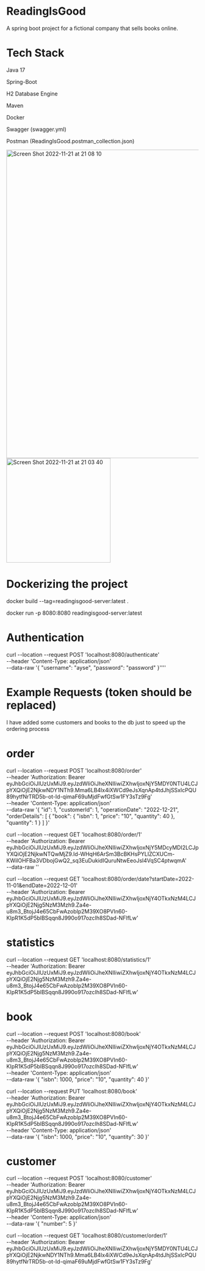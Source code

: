 # ReadingIsGood

A spring boot project for a fictional company that sells books online.

# Tech Stack

Java 17

Spring-Boot

H2 Database Engine

Maven

Docker

Swagger (swagger.yml)

Postman (ReadingIsGood.postman_collection.json)

<img width="806" alt="Screen Shot 2022-11-21 at 21 08 10" src="https://user-images.githubusercontent.com/29103620/203128764-53217713-8804-4e9d-95cd-46e68e9048f8.png">


<img width="273" alt="Screen Shot 2022-11-21 at 21 03 40" src="https://user-images.githubusercontent.com/29103620/203127947-22dfa979-0d95-4d79-b9b0-03e3d47eb5ee.png">


# Dockerizing the project

docker build --tag=readingisgood-server:latest .

docker run -p 8080:8080 readingisgood-server:latest

# Authentication

curl --location --request POST 'localhost:8080/authenticate' \
--header 'Content-Type: application/json' \
--data-raw '{
    "username": "ayse",
    "password": "password"
}'\'''

# Example Requests (token should be replaced)

I have added some customers and books to the db just to speed up the ordering process

# order

curl --location --request POST 'localhost:8080/order' \
--header 'Authorization: Bearer eyJhbGciOiJIUzUxMiJ9.eyJzdWIiOiJheXNlIiwiZXhwIjoxNjY5MDY0NTU4LCJpYXQiOjE2NjkwNDY1NTh9.Mma6LB4lx4iXWCd9eJsXqnAp4tdJhjSSxlcPQU89hytfNrTRD5b-ot-Id-qimaF69uMjdFwfGtSw1FY3sTz9Fg' \
--header 'Content-Type: application/json' \
--data-raw '{
  "id": 1,
  "customerId": 1,
  "operationDate": "2022-12-21",
  "orderDetails": [
    {
      "book": 
      {
        "isbn": 1,
        "price": "10",
        "quantity": 40
      },
      "quantity": 1
    }
  ]
}'

curl --location --request GET 'localhost:8080/order/1' \
--header 'Authorization: Bearer eyJhbGciOiJIUzUxMiJ9.eyJzdWIiOiJheXNlIiwiZXhwIjoxNjY5MDcyMDI2LCJpYXQiOjE2NjkwNTQwMjZ9.Id-WHqH6ArSm3BcBKHsPYLIZCXUCm-KWiIOHFBa3VDbojGwQ2_sq3EuDukidIQuruNtwEeoJsl4VqSC4ptwqmA' \
--data-raw ''

curl --location --request GET 'localhost:8080/order/date?startDate=2022-11-01&endDate=2022-12-01' \
--header 'Authorization: Bearer eyJhbGciOiJIUzUxMiJ9.eyJzdWIiOiJheXNlIiwiZXhwIjoxNjY4OTkxNzM4LCJpYXQiOjE2Njg5NzM3Mzh9.Za4e-u8m3_BtojJ4e65CbFwAzobIp2M39XO8PVIn60-KIpR1K5dP5blBSqqn8J990o917ozcIh8SDad-NFlfLw'

# statistics

curl --location --request GET 'localhost:8080/statistics/1' \
--header 'Authorization: Bearer eyJhbGciOiJIUzUxMiJ9.eyJzdWIiOiJheXNlIiwiZXhwIjoxNjY4OTkxNzM4LCJpYXQiOjE2Njg5NzM3Mzh9.Za4e-u8m3_BtojJ4e65CbFwAzobIp2M39XO8PVIn60-KIpR1K5dP5blBSqqn8J990o917ozcIh8SDad-NFlfLw'

# book

curl --location --request POST 'localhost:8080/book' \
--header 'Authorization: Bearer eyJhbGciOiJIUzUxMiJ9.eyJzdWIiOiJheXNlIiwiZXhwIjoxNjY4OTkxNzM4LCJpYXQiOjE2Njg5NzM3Mzh9.Za4e-u8m3_BtojJ4e65CbFwAzobIp2M39XO8PVIn60-KIpR1K5dP5blBSqqn8J990o917ozcIh8SDad-NFlfLw' \
--header 'Content-Type: application/json' \
--data-raw '{
  "isbn": 1000,
  "price": "10",
  "quantity": 40
}'

curl --location --request PUT 'localhost:8080/book' \
--header 'Authorization: Bearer eyJhbGciOiJIUzUxMiJ9.eyJzdWIiOiJheXNlIiwiZXhwIjoxNjY4OTkxNzM4LCJpYXQiOjE2Njg5NzM3Mzh9.Za4e-u8m3_BtojJ4e65CbFwAzobIp2M39XO8PVIn60-KIpR1K5dP5blBSqqn8J990o917ozcIh8SDad-NFlfLw' \
--header 'Content-Type: application/json' \
--data-raw '{
  "isbn": 1000,
  "price": "10",
  "quantity": 30
}'

# customer

curl --location --request POST 'localhost:8080/customer' \
--header 'Authorization: Bearer eyJhbGciOiJIUzUxMiJ9.eyJzdWIiOiJheXNlIiwiZXhwIjoxNjY4OTkxNzM4LCJpYXQiOjE2Njg5NzM3Mzh9.Za4e-u8m3_BtojJ4e65CbFwAzobIp2M39XO8PVIn60-KIpR1K5dP5blBSqqn8J990o917ozcIh8SDad-NFlfLw' \
--header 'Content-Type: application/json' \
--data-raw '{
  "number": 5
}'

curl --location --request GET 'localhost:8080/customer/order/1' \
--header 'Authorization: Bearer eyJhbGciOiJIUzUxMiJ9.eyJzdWIiOiJheXNlIiwiZXhwIjoxNjY5MDY0NTU4LCJpYXQiOjE2NjkwNDY1NTh9.Mma6LB4lx4iXWCd9eJsXqnAp4tdJhjSSxlcPQU89hytfNrTRD5b-ot-Id-qimaF69uMjdFwfGtSw1FY3sTz9Fg'
